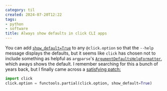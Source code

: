 ```yaml
---
category: til
created: 2024-07-20T12:22
tags:
- python
- software
title: Always show defaults in click CLI apps
---
```


You can add [`show_default=True`](https://click.palletsprojects.com/en/latest/options/#basic-value-options) to any `@click.option` so that the `--help` message displays the defaults, but it seems like `click` has chosen not to include something as helpful as `argparse`'s [`ArgumentDefaultsHelpFormatter`](https://docs.python.org/3/library/argparse.html#argparse.ArgumentDefaultsHelpFormatter), which aways shows the default. I remember searching for this a bunch of years back, but I finally came across a [satisfying patch:](https://github.com/pallets/click/issues/646#issuecomment-435317967)

```python
import click
click.option = functools.partial(click.option, show_default=True)
```



